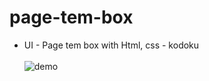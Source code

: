 # page-tem-box
- UI - Page tem box with Html, css - kodoku <br><br>
![demo](https://i.ibb.co/hKMkBnn/screencapture-file-C-Users-Asus-Desktop-F8-learning-JS-tem-Box-index-html-2021-12-22-13-42-18.png)
